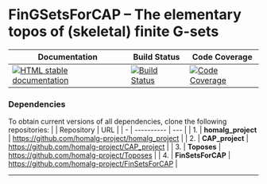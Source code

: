 <!-- BEGIN HEADER -->
# FinGSetsForCAP – The elementary topos of (skeletal) finite G-sets

| Documentation | Build Status | Code Coverage |
| ------------- | ------------ | ------------- |
| [![HTML stable documentation][docs-img]][docs-url] | [![Build Status][tests-img]][tests-url] | [![Code Coverage][codecov-img]][codecov-url] |

### Dependencies

To obtain current versions of all dependencies, clone the following repositories:
|   | Repository | URL |
| - | ---------- | --- |
| 1. | **homalg_project** | https://github.com/homalg-project/homalg_project |
| 2. | **CAP_project** | https://github.com/homalg-project/CAP_project |
| 3. | **Toposes** | https://github.com/homalg-project/Toposes |
| 4. | **FinSetsForCAP** | https://github.com/homalg-project/FinSetsForCAP |

---

<!-- END HEADER -->

<!-- BEGIN FOOTER -->
[docs-img]: https://img.shields.io/badge/HTML-stable-blue.svg
[docs-url]: https://homalg-project.github.io/FinGSetsForCAP/doc/chap0_mj.html

[tests-img]: https://github.com/homalg-project/FinGSetsForCAP/workflows/Tests/badge.svg?branch=master
[tests-url]: https://github.com/homalg-project/FinGSetsForCAP/actions?query=workflow%3ATests+branch%3Amaster

[codecov-img]: https://codecov.io/gh/homalg-project/FinGSetsForCAP/branch/master/graph/badge.svg
[codecov-url]: https://codecov.io/gh/homalg-project/FinGSetsForCAP
<!-- END FOOTER -->

